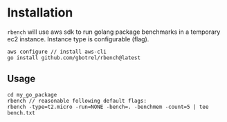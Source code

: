 # Installation

`rbench` will use aws sdk to run golang package benchmarks in a temporary ec2 instance. Instance type is configurable (flag).

```
aws configure // install aws-cli
go install github.com/gbotrel/rbench@latest
```


## Usage

```
cd my_go_package
rbench // reasonable following default flags:
rbench -type=t2.micro -run=NONE -bench=. -benchmem -count=5 | tee bench.txt
```
